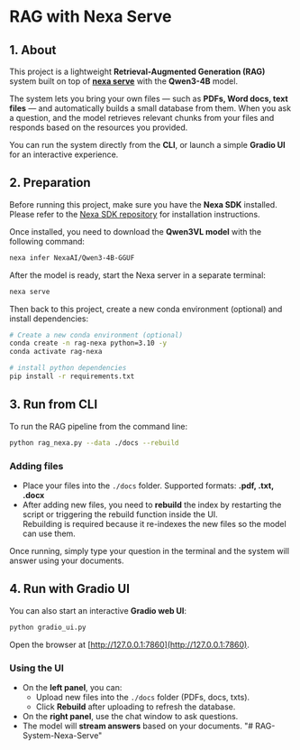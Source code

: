 # RAG with Nexa Serve

## 1. About
This project is a lightweight **Retrieval-Augmented Generation (RAG)** system built on top of **[nexa serve](https://github.com/NexaAI/nexa-sdk)** with the **Qwen3-4B** model.  

The system lets you bring your own files — such as **PDFs, Word docs, text files** — and automatically builds a small database from them. When you ask a question, and the model retrieves relevant chunks from your files and responds based on the resources you provided.  

You can run the system directly from the **CLI**, or launch a simple **Gradio UI** for an interactive experience.


## 2. Preparation
Before running this project, make sure you have the **Nexa SDK** installed. Please refer to the [Nexa SDK repository](https://github.com/NexaAI/nexa-sdk) for installation instructions.  

Once installed, you need to download the **Qwen3VL model** with the following command:

```bash
nexa infer NexaAI/Qwen3-4B-GGUF
```

After the model is ready, start the Nexa server in a separate terminal:

```bash
nexa serve
```

Then back to this project, create a new conda environment (optional) and install dependencies:

```bash
# Create a new conda environment (optional)
conda create -n rag-nexa python=3.10 -y
conda activate rag-nexa

# install python dependencies
pip install -r requirements.txt
```


## 3. Run from CLI
To run the RAG pipeline from the command line:

```bash
python rag_nexa.py --data ./docs --rebuild
```

### Adding files
- Place your files into the `./docs` folder. Supported formats: **.pdf, .txt, .docx**  
- After adding new files, you need to **rebuild** the index by restarting the script or triggering the rebuild function inside the UI.  
  Rebuilding is required because it re-indexes the new files so the model can use them.

Once running, simply type your question in the terminal and the system will answer using your documents.


## 4. Run with Gradio UI
You can also start an interactive **Gradio web UI**:

```bash
python gradio_ui.py
```

Open the browser at [http://127.0.0.1:7860](http://127.0.0.1:7860).  

### Using the UI
- On the **left panel**, you can:
  - Upload new files into the `./docs` folder (PDFs, docs, txts).
  - Click **Rebuild** after uploading to refresh the database.
- On the **right panel**, use the chat window to ask questions.
- The model will **stream answers** based on your documents.
"# RAG-System-Nexa-Serve" 
